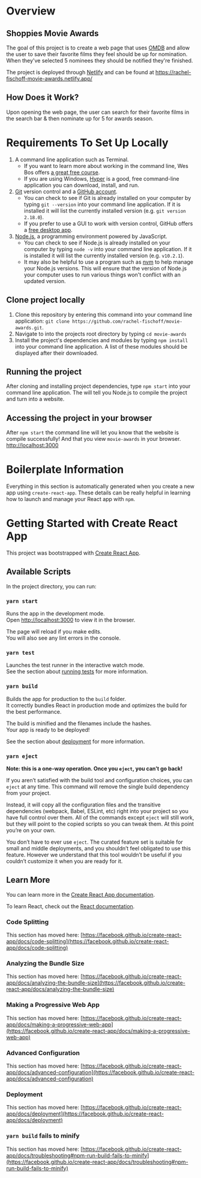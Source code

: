 # Overview 

## Shoppies Movie Awards
The goal of this project is to create a web page that uses [OMDB](http://www.omdbapi.com/) and allow the user to save their favorite films they feel should be up for nomination. When they've selected 5 nominees they should be notified they're finished.

The project is deployed through [Netlify](https://rachel-fischoff-movie-awards.netlify.app/) and can be found at https://rachel-fischoff-movie-awards.netlify.app/

## How Does it Work?
Upon opening the web page, the user can search for their favorite films in the search bar & then nominate up for 5 for awards season. 

# Requirements To Set Up Locally
1. A command line application such as Terminal.
    - If you want to learn more about working in the command line, Wes Bos offers [a great free course](https://commandlinepoweruser.com/).
    - If you are using Windows, [Hyper](https://hyper.is/) is a good, free command-line application you can download, install, and run.
1. [Git](https://git-scm.com/) version control and a [GitHub account](https://github.com/).
    - You can check to see if Git is already installed on your computer by typing `git --version` into your command line application. If it is installed it will list the currently installed version (e.g. `git version 2.18.0`).
    - If you prefer to use a GUI to work with version control, GitHub offers a [free desktop app](https://desktop.github.com).
1. [Node.js](https://nodejs.org/en/), a programming environment powered by JavaScript.
    - You can check to see if Node.js is already installed on your computer by typing `node -v` into your command line application. If it is installed it will list the currently installed version (e.g. `v10.2.1`). 
    - It may also be helpful to use a program such as [nvm](https://github.com/creationix/nvm) to help manage your Node.js versions. This will ensure that the version of Node.js your computer uses to run various things won't conflict with an updated version.

## Clone project locally 
1. Clone this repository by entering this command into your command line application: `git clone https://github.com/rachel-fischoff/movie-awards.git`. 
1. Navigate to into the projects root directory by typing `cd movie-awards`
1. Install the project's dependencies and modules by typing `npm install` into your command line application. A list of these modules should be displayed after their downloaded. 

## Running the project
After cloning and installing project dependencies, type `npm start` into your command line application. The will tell you Node.js to compile the project and turn into a website.

## Accessing the project in your browser
After `npm start` the command line will let you know that the website is compile successfully! And that you view `movie-awards` in your browser. [http://localhost:3000]( http://localhost:3000)


# Boilerplate Information
Everything in this section is automatically generated when you create a new app using `create-react-app`. These details can be really helpful in learning how to launch and manage your React app with `npm`.

# Getting Started with Create React App

This project was bootstrapped with [Create React App](https://github.com/facebook/create-react-app).

## Available Scripts

In the project directory, you can run:

### `yarn start`

Runs the app in the development mode.\
Open [http://localhost:3000](http://localhost:3000) to view it in the browser.

The page will reload if you make edits.\
You will also see any lint errors in the console.

### `yarn test`

Launches the test runner in the interactive watch mode.\
See the section about [running tests](https://facebook.github.io/create-react-app/docs/running-tests) for more information.

### `yarn build`

Builds the app for production to the `build` folder.\
It correctly bundles React in production mode and optimizes the build for the best performance.

The build is minified and the filenames include the hashes.\
Your app is ready to be deployed!

See the section about [deployment](https://facebook.github.io/create-react-app/docs/deployment) for more information.

### `yarn eject`

**Note: this is a one-way operation. Once you `eject`, you can’t go back!**

If you aren’t satisfied with the build tool and configuration choices, you can `eject` at any time. This command will remove the single build dependency from your project.

Instead, it will copy all the configuration files and the transitive dependencies (webpack, Babel, ESLint, etc) right into your project so you have full control over them. All of the commands except `eject` will still work, but they will point to the copied scripts so you can tweak them. At this point you’re on your own.

You don’t have to ever use `eject`. The curated feature set is suitable for small and middle deployments, and you shouldn’t feel obligated to use this feature. However we understand that this tool wouldn’t be useful if you couldn’t customize it when you are ready for it.

## Learn More

You can learn more in the [Create React App documentation](https://facebook.github.io/create-react-app/docs/getting-started).

To learn React, check out the [React documentation](https://reactjs.org/).

### Code Splitting

This section has moved here: [https://facebook.github.io/create-react-app/docs/code-splitting](https://facebook.github.io/create-react-app/docs/code-splitting)

### Analyzing the Bundle Size

This section has moved here: [https://facebook.github.io/create-react-app/docs/analyzing-the-bundle-size](https://facebook.github.io/create-react-app/docs/analyzing-the-bundle-size)

### Making a Progressive Web App

This section has moved here: [https://facebook.github.io/create-react-app/docs/making-a-progressive-web-app](https://facebook.github.io/create-react-app/docs/making-a-progressive-web-app)

### Advanced Configuration

This section has moved here: [https://facebook.github.io/create-react-app/docs/advanced-configuration](https://facebook.github.io/create-react-app/docs/advanced-configuration)

### Deployment

This section has moved here: [https://facebook.github.io/create-react-app/docs/deployment](https://facebook.github.io/create-react-app/docs/deployment)

### `yarn build` fails to minify

This section has moved here: [https://facebook.github.io/create-react-app/docs/troubleshooting#npm-run-build-fails-to-minify](https://facebook.github.io/create-react-app/docs/troubleshooting#npm-run-build-fails-to-minify)
